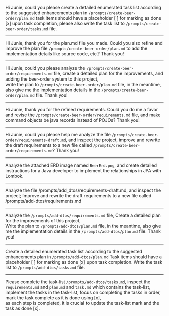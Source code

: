 
Hi Junie, could you please create a detailed enumerated task list according to the suggested enhancements plan in `/prompts/create-beer-order/plan.md`
task items should have a placeholder [ ] for marking as done [x] upon task completion, 
please also write the task list to `/prompts/create-beer-order/tasks.md` file.

---

Hi Junie, thank you for the plan.md file you made. 
Could you also refine and improve the plan file `/prompts/create-beer-order/plan.md`
to add the implementation details like source code, etc.? Thank you!

---

Hi Junie, could you please analyze the `/prompts/create-beer-order/requirements.md` file,
create a detailed plan for the improvements, and adding the beer-order system to this project,  
write the plan to `/prompts/create-beer-order/plan.md` file,
in the meantime, also give me the implementation details in the `/prompts/create-beer-order/plan.md` file.
Thank you!

---

Hi Junie, thank you for the refined requirements. 
Could you do me a favor and revise the `/prompts/create-beer-order/requirements.md` file, 
and make command objects be java records instead of POJOs? Thank you!

--- 

Hi Junie, could you please help me analyze the file `/prompts/create-beer-order/requirements-draft.md`, 
and inspect the project, improve and rewrite the draft requirements to a new file called `/prompts/create-beer-order/requirements.md`? 
Thank you!

---

Analyze the attached ERD image named `BeerErd.png`, 
and create detailed instructions for a Java developer to implement the relationships in JPA with Lombok.

--- 

Analyze the file /prompts/add_dtos/requirements-draft.md, and inspect the project;
Improve and rewrite the draft requirements to a new file called /prompts/add-dtos/requirements.md

---

Analyze the `/prompts/add-dtos/requirements.md` file,
Create a detailed plan for the improvements of this project,  
Write the plan to `/prompts/add-dtos/plan.md` file,
in the meantime, also give me the implementation details in the `/prompts/add-dtos/plan.md` file.
Thank you!

--- 

Create a detailed enumerated task list according to the suggested enhancements plan in `/prompts/add-dtos/plan.md`
Task items should have a placeholder [ ] for marking as done [x] upon task completion.
Write the task list to `/prompts/add-dtos/tasks.md` file.

--- 

Please complete the task-list `/prompts/add-dtos/tasks.md`,
inspect the `requirements.md` and `plan.md` and `task.md` which contains the task-list,
implement the tasks in the task-list,
focus on completing the tasks in order,  
mark the task complete as it is done using [x],  
as each step is completed, it is crucial to update the task-list mark and the task as done [x].
